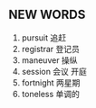 ## NEW WORDS

1. pursuit 追赶
2. registrar 登记员
3. maneuver 操纵
4. session 会议 开庭
5. fortnight 两星期
6. toneless 单调的
